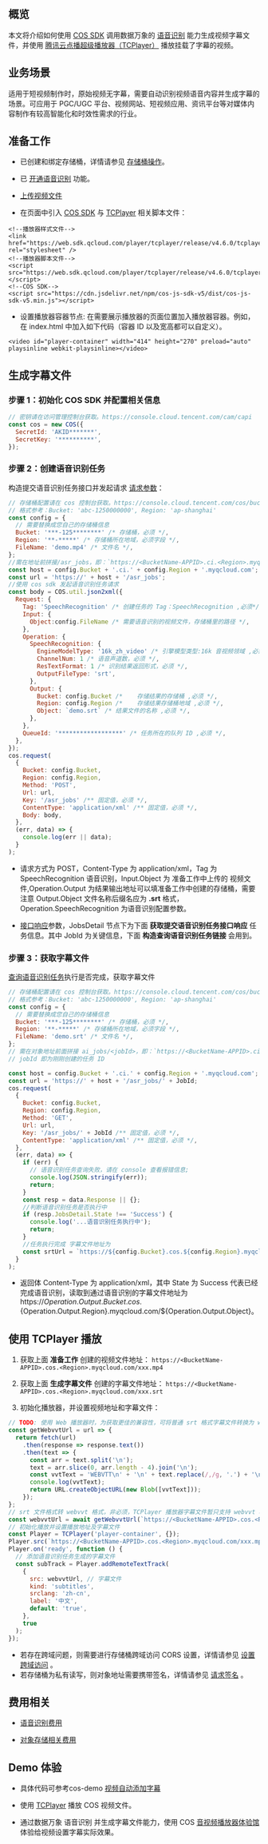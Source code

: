 ## 概览

本文将介绍如何使用 [COS SDK](https://cloud.tencent.com/document/product/436/11459) 调用数据万象的 [语音识别](https://cloud.tencent.com/document/product/460/47492) 能力生成视频字幕文件，并使用 [腾讯云点播超级播放器（TCPlayer）](https://cloud.tencent.com/document/product/881/30818) 播放挂载了字幕的视频。

## 业务场景

适用于短视频制作时，原始视频无字幕，需要自动识别视频语音内容并生成字幕的场景。可应用于 PGC/UGC 平台、视频网站、短视频应用、资讯平台等对媒体内容制作有较高智能化和时效性需求的行业。

## 准备工作

- 已创建和绑定存储桶，详情请参见 [存储桶操作](https://cloud.tencent.com/document/product/460/46483)。
- 已 [开通语音识别](https://cloud.tencent.com/document/product/460/46224) 功能。
- [上传视频文件](https://cloud.tencent.com/document/product/436/13321)

- 在页面中引入 [COS SDK](https://cloud.tencent.com/document/product/436/11459) 与 [TCPlayer](https://cloud.tencent.com/document/product/881/30818) 相关脚本文件：

```
<!--播放器样式文件-->
<link href="https://web.sdk.qcloud.com/player/tcplayer/release/v4.6.0/tcplayer.min.css" rel="stylesheet" />
<!--播放器脚本文件-->
<script src="https://web.sdk.qcloud.com/player/tcplayer/release/v4.6.0/tcplayer.v4.6.0.min.js"></script>
<!--COS SDK-->
<script src="https://cdn.jsdelivr.net/npm/cos-js-sdk-v5/dist/cos-js-sdk-v5.min.js"></script>

```

- 设置播放器容器节点:
  在需要展示播放器的页面位置加入播放器容器。例如，在 index.html 中加入如下代码（容器 ID 以及宽高都可以自定义）。

```
<video id="player-container" width="414" height="270" preload="auto" playsinline webkit-playsinline></video>
```

## 生成字幕文件

### 步骤 1：初始化 COS SDK 并配置相关信息

```js
// 密钥请在访问管理控制台获取。https://console.cloud.tencent.com/cam/capi
const cos = new COS({
  SecretId: 'AKID*******',
  SecretKey: '**********',
});
```

### 步骤 2：创建语音识别任务

构造提交语音识别任务接口并发起请求 [请求参数](https://cloud.tencent.com/document/product/460/84798#.E8.AF.B7.E6.B1.82)：

```js
// 存储桶配置请在 cos 控制台获取。https://console.cloud.tencent.com/cos/bucket
// 格式参考：Bucket: 'abc-1250000000', Region: 'ap-shanghai'
const config = {
  // 需要替换成您自己的存储桶信息
  Bucket: '***-125********' /* 存储桶，必须 */,
  Region: '**-*****' /* 存储桶所在地域，必须字段 */,
  FileName: 'demo.mp4' /* 文件名 */,
};
//需在地址前拼接/asr_jobs，即：`https://<BucketName-APPID>.ci.<Region>.myqcloud.com/
const host = config.Bucket + '.ci.' + config.Region + '.myqcloud.com';
const url = 'https://' + host + '/asr_jobs';
//使用 cos sdk 发起语音识别任务请求
const body = COS.util.json2xml({
  Request: {
    Tag: 'SpeechRecognition' /* 创建任务的 Tag：SpeechRecognition ,必须*/,
    Input: {
      Object:config.FileName /* 需要语音识别的视频文件，存储桶里的路径 */,
    },
    Operation: {
      SpeechRecognition: {
        EngineModelType: '16k_zh_video' /* 引擎模型类型:16k 音视频领域 ,必须 */,
        ChannelNum: 1 /* 语音声道数，必须 */,
        ResTextFormat: 1 /* 识别结果返回形式，必须 */,
        OutputFileType: 'srt',
      },
      Output: {
        Bucket: config.Bucket /* 	存储结果的存储桶 ,必须 */,
        Region: config.Region /* 	存储结果存储桶地域 ,必须 */,
        Object: `demo.srt` /* 结果文件的名称 ,必须 */,
      },
    },
    QueueId: '******************' /* 任务所在的队列 ID ,必须 */,
  },
});
cos.request(
  {
    Bucket: config.Bucket,
    Region: config.Region,
    Method: 'POST',
    Url: url,
    Key: '/asr_jobs' /** 固定值，必须 */,
    ContentType: 'application/xml' /** 固定值，必须 */,
    Body: body,
  },
  (err, data) => {
    console.log(err || data);
  }
);
```

- 请求方式为 POST，Content-Type 为 application/xml，Tag 为 SpeechRecognition 语音识别，Input.Object 为 准备工作中上传的 视频文件,Operation.Output 为结果输出地址可以填准备工作中创建的存储桶，需要注意 Output.Object 文件名称后缀名应为 **.srt** 格式，Operation.SpeechRecognition 为语音识别配置参数。

- [接口响应](https://cloud.tencent.com/document/product/460/84798#.E5.93.8D.E5.BA.94)参数，JobsDetail 节点下为下面 **获取提交语音识别任务接口响应** 任务信息。其中 JobId 为关键信息，下面 **构造查询语音识别任务链接** 会用到。

### 步骤 3：获取字幕文件

[查询语音识别任务](https://cloud.tencent.com/document/product/460/84765#.E8.AF.B7.E6.B1.82)执行是否完成，获取字幕文件

```js
// 存储桶配置请在 cos 控制台获取。https://console.cloud.tencent.com/cos/bucket
// 格式参考：Bucket: 'abc-1250000000', Region: 'ap-shanghai'
const config = {
  // 需要替换成您自己的存储桶信息
  Bucket: '***-125********' /* 存储桶，必须 */,
  Region: '**-*****' /* 存储桶所在地域，必须字段 */,
  FileName: 'demo.srt' /* 文件名 */,
};
// 需在对象地址前面拼接 ai_jobs/<jobId>，即：`https://<BucketName-APPID>.ci.<Region>.myqcloud.com/ai_jobs/<jobId>`
// jobId 即为刚刚创建的任务 ID

const host = config.Bucket + '.ci.' + config.Region + '.myqcloud.com';
const url = 'https://' + host + '/asr_jobs/' + JobId;
cos.request(
  {
    Bucket: config.Bucket,
    Region: config.Region,
    Method: 'GET',
    Url: url,
    Key: '/asr_jobs/' + JobId /** 固定值，必须 */,
    ContentType: 'application/xml' /** 固定值，必须 */,
  },
  (err, data) => {
    if (err) {
      // 语音识别任务查询失败，请在 console 查看报错信息;
      console.log(JSON.stringify(err));
      return;
    }
    const resp = data.Response || {};
    //判断语音识别任务是否执行中
    if (resp.JobsDetail.State !== 'Success') {
      console.log('...语音识别任务执行中');
      return;
    }
    //任务执行完成 字幕文件地址为
    const srtUrl = `https://${config.Bucket}.cos.${config.Region}.myqcloud.com/${config.FileName}`;
  }
);
```

- 返回体 Content-Type 为 application/xml，其中 State 为 Success 代表已经完成语音识别，读取到通过语音识别的字幕文件地址为 https://${Operation.Output.Bucket}.cos.${Operation.Output.Region}.myqcloud.com/${Operation.Output.Object}。

## 使用 TCPlayer 播放

1. 获取上面 **准备工作** 创建的视频文件地址：
   `https://<BucketName-APPID>.cos.<Region>.myqcloud.com/xxx.mp4`

2. 获取上面 **生成字幕文件** 创建的字幕文件地址：
   `https://<BucketName-APPID>.cos.<Region>.myqcloud.com/xxx.srt`

3. 初始化播放器，并设置视频地址和字幕文件：

```js
// TODO: 使用 Web 播放器时，为获取更佳的兼容性，可将普通 srt 格式字幕文件转换为 webvtt 格式
const getWebvvtUrl = url => {
  return fetch(url)
    .then(response => response.text())
    .then(text => {
      const arr = text.split('\n');
      text = arr.slice(0, arr.length - 4).join('\n');
      const vvtText = 'WEBVTT\n' + '\n' + text.replace(/,/g, '.') + '\n';
      console.log(vvtText);
      return URL.createObjectURL(new Blob([vvtText]));
    });
};
// srt 文件格式转 webvvt 格式，非必须，TCPlayer 播放器字幕文件暂只支持 webvvt 格式
const webvvtUrl = await getWebvvtUrl(`https://<BucketName-APPID>.cos.<Region>.myqcloud.com/xxx.srt`);
// 初始化播放并设置播放地址及字幕文件
const Player = TCPlayer('player-container', {});
Player.src(`https://<BucketName-APPID>.cos.<Region>.myqcloud.com/xxx.mp4`);
Player.on('ready', function () {
  // 添加语音识别任务生成的字幕文件
  const subTrack = Player.addRemoteTextTrack(
    {
      src: webvvtUrl, // 字幕文件
      kind: 'subtitles',
      srclang: 'zh-cn',
      label: '中文',
      default: 'true',
    },
    true
  );
});
```

- 若存在跨域问题，则需要进行存储桶跨域访问 CORS 设置，详情请参见 [设置跨域访问](https://cloud.tencent.com/document/product/436/13318) 。
- 若存储桶为私有读写，则对象地址需要携带签名，详情请参见 [请求签名](https://cloud.tencent.com/document/product/436/7778) 。

## 费用相关

- [语音识别费用](https://cloud.tencent.com/document/product/460/81777#.E8.AF.AD.E9.9F.B3.E8.AF.86.E5.88.AB.E8.B4.B9.E7.94.A8)

- [对象存储相关费用](https://cloud.tencent.com/document/product/436/53482)

## Demo 体验

- 具体代码可参考cos-demo [视频自动添加字幕](https://github.com/tencentyun/cos-demo/tree/main/video-subtitles)

- 使用 [TCPlayer](https://cloud.tencent.com/document/product/460/65863) 播放 COS 视频文件。

- 通过数据万象 语音识别 并生成字幕文件能力，使用 COS [音视频播放器体验馆](https://cloud.tencent.com/act/pro/cos-video?player=tcplayer&mode=subtitle) 体验给视频设置字幕实际效果。

